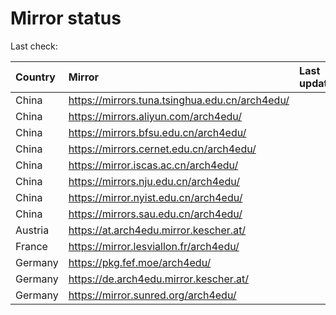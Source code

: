 <script src="./time.js"></script>
# Mirror status
Last check: <script type="text/javascript">localize(1729160610.483192);</script>

|Country|Mirror|Last update|
|:------|:-----|:----------|
|China|https://mirrors.tuna.tsinghua.edu.cn/arch4edu/|<script type="text/javascript">localize(1729104222);</script>|
|China|https://mirrors.aliyun.com/arch4edu/|<script type="text/javascript">localize(1729104222);</script>|
|China|https://mirrors.bfsu.edu.cn/arch4edu/|<script type="text/javascript">localize(1729104222);</script>|
|China|https://mirrors.cernet.edu.cn/arch4edu/|<script type="text/javascript">localize(1729104222);</script>|
|China|https://mirror.iscas.ac.cn/arch4edu/|<script type="text/javascript">localize(1729104222);</script>|
|China|https://mirrors.nju.edu.cn/arch4edu/|<script type="text/javascript">localize(1729104222);</script>|
|China|https://mirror.nyist.edu.cn/arch4edu/|<script type="text/javascript">localize(1729104222);</script>|
|China|https://mirrors.sau.edu.cn/arch4edu/|<script type="text/javascript">localize(1729017807);</script>|
|Austria|https://at.arch4edu.mirror.kescher.at/|<script type="text/javascript">localize(1729104222);</script>|
|France|https://mirror.lesviallon.fr/arch4edu/|<script type="text/javascript">localize(1729104222);</script>|
|Germany|https://pkg.fef.moe/arch4edu/|<script type="text/javascript">localize(1729104222);</script>|
|Germany|https://de.arch4edu.mirror.kescher.at/|<script type="text/javascript">localize(1729104222);</script>|
|Germany|https://mirror.sunred.org/arch4edu/|<script type="text/javascript">localize(1729104222);</script>|

<script src="./tablefilter/tablefilter.js"></script>
<script src="./table.js"></script>